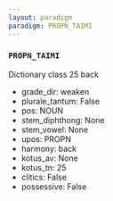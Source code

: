 ```yaml
---
layout: paradigm
paradigm: PROPN_TAIMI
---
```

### ` PROPN_TAIMI `

Dictionary class 25 back
* grade_dir: weaken
* plurale_tantum: False
* pos: NOUN
* stem_diphthong: None
* stem_vowel: None
* upos: PROPN
* harmony: back
* kotus_av: None
* kotus_tn: 25
* clitics: False
* possessive: False

